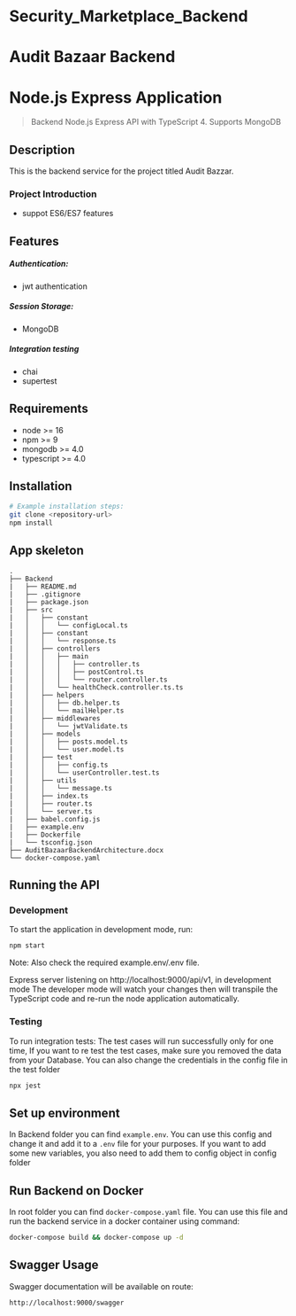 # Security_Marketplace_Backend
# Audit Bazaar Backend

# Node.js Express Application

> Backend Node.js Express API with TypeScript 4. Supports MongoDB

## Description

This is the backend service for the project titled Audit Bazzar.

### Project Introduction

- suppot ES6/ES7 features

## Features

##### Authentication:

- jwt authentication

##### Session Storage:

- MongoDB

##### Integration testing

- chai
- supertest

## Requirements

- node >= 16
- npm >= 9
- mongodb >= 4.0
- typescript >= 4.0

## Installation

```bash
# Example installation steps:
git clone <repository-url>
npm install
```

## App skeleton

```
.
├── Backend
|   ├── README.md
|   ├── .gitignore
|   ├── package.json
|   ├── src
|   │   ├── constant
|   │   │   └── configLocal.ts
|   │   ├── constant
|   │   │   └── response.ts
|   │   ├── controllers
|   │   │   ├── main
|   │   │   │   ├── controller.ts
|   │   │   │   ├── postControl.ts
|   │   │   │   └── router.controller.ts
|   │   │   └── healthCheck.controller.ts.ts
|   │   ├── helpers
|   │   │   ├── db.helper.ts
|   │   │   └── mailHelper.ts
|   │   ├── middlewares
|   │   │   └── jwtValidate.ts
|   │   ├── models
|   │   │   ├── posts.model.ts
|   │   │   └── user.model.ts
|   │   ├── test
|   │   │   ├── config.ts
|   │   │   └── userController.test.ts
|   │   ├── utils
|   │   │   └── message.ts
|   │   ├── index.ts
|   │   ├── router.ts
|   │   └── server.ts
|   ├── babel.config.js
|   ├── example.env
|   ├── Dockerfile
|   └── tsconfig.json
├── AuditBazaarBackendArchitecture.docx
└── docker-compose.yaml
```

## Running the API

### Development

To start the application in development mode, run:

```bash
npm start
```

Note: Also check the required example.env/.env file.

Express server listening on http://localhost:9000/api/v1, in development mode
The developer mode will watch your changes then will transpile the TypeScript code and re-run the node application automatically.

### Testing

To run integration tests:
The test cases will run successfully only for one time, If you want to re test the test cases, make sure you removed the data from your Database.
You can also change the credentials in the config file in the test folder
```bash
npx jest
```

## Set up environment

In Backend folder you can find `example.env`. You can use this config and change it and add it to a `.env` file for your purposes.
If you want to add some new variables, you also need to add them to config object in config folder

## Run Backend on Docker

In root folder you can find `docker-compose.yaml` file. You can use this file and run the backend service in a docker container using command:

```bash
docker-compose build && docker-compose up -d
```

## Swagger Usage

Swagger documentation will be available on route:

```bash
http://localhost:9000/swagger
```
